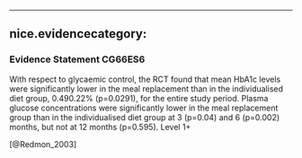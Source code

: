 
---
nice.evidencecategory: 
---

### Evidence Statement CG66ES6
With respect to glycaemic control, the RCT found that mean HbA1c levels were significantly lower in the meal replacement than in the individualised diet group, 0.490.22% (p=0.0291), for the entire study period. Plasma glucose concentrations were significantly lower in the meal replacement group than in the individualised diet group at 3 (p=0.04) and 6 (p=0.002) months, but not at 12 months (p=0.595). Level 1+

[@Redmon_2003]

